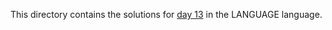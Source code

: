 This directory contains the solutions for [day 13](http://adventofcode.com/2016/day/13) in the LANGUAGE language.

